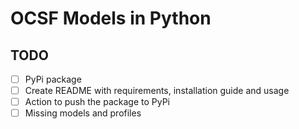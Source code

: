 # OCSF Models in Python


## TODO
- [ ] PyPi package
- [ ] Create README with requirements, installation guide and usage
- [ ] Action to push the package to PyPi
- [ ] Missing models and profiles
